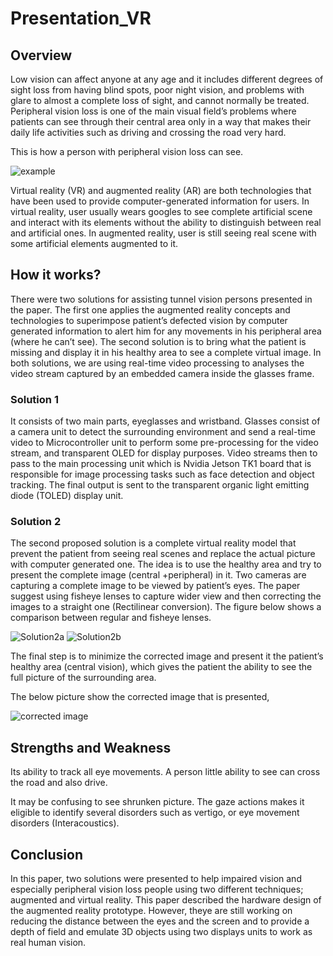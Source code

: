 # Presentation_VR

## Overview
Low vision can affect anyone at any age and it includes different degrees of sight loss from having blind spots, poor night vision, and problems with glare to almost a complete 
loss of sight, and cannot normally be treated. Peripheral vision loss is one of the main visual field’s problems where patients can see through their central area only in a way
that makes their daily life activities such as driving and crossing the road very hard. 

This is how a person with peripheral vision loss can see.

![example](https://user-images.githubusercontent.com/55362861/92481480-07750580-f1ac-11ea-9dfa-f3a86e25a516.PNG)

Virtual reality (VR) and augmented reality (AR) are both technologies that have been used to provide computer-generated information for users. In virtual reality, user usually 
wears googles to see complete artificial scene and interact with its elements without the ability to distinguish between real and artificial ones. In augmented reality, user is 
still seeing real scene with some artificial elements augmented to it.

## How it works?
There were two solutions for assisting tunnel vision persons presented in the paper. The first one applies the augmented reality concepts and technologies to superimpose patient’s
defected vision by computer generated information to alert him for any movements in his peripheral area (where he can’t see). 
The second solution is to bring what the patient is missing and display it in his healthy area to see a complete virtual image. In both solutions, we are using real-time video
processing to analyses the video stream captured by an embedded camera inside the glasses frame.

### Solution 1
It consists of two main parts, eyeglasses and wristband. Glasses consist of a camera unit to detect the surrounding environment and send a real-time video to Microcontroller unit
to perform some pre-processing for the video stream, and transparent OLED for display purposes. Video streams then to pass to the main processing unit which is Nvidia Jetson TK1
board that is responsible for image processing tasks such as face detection and object tracking.  The final output is sent to the transparent organic light emitting diode (TOLED)
display unit.


### Solution 2
The second proposed solution is a complete virtual reality model that prevent the patient from seeing real scenes and replace the actual picture with computer generated one. The
idea is to use the healthy area and try to present the complete image (central +peripheral) in it. Two cameras are capturing a complete image to be viewed by patient’s eyes. The 
paper suggest using fisheye lenses to capture wider view and then correcting the images to a straight one (Rectilinear conversion). The figure below shows a comparison between
regular and fisheye lenses.

![Solution2a](https://user-images.githubusercontent.com/55362861/92490487-b61e4380-f1b6-11ea-926f-b28b1b023bd9.PNG)
![Solution2b](https://user-images.githubusercontent.com/55362861/92490488-b6b6da00-f1b6-11ea-8893-67f7a8ae22ef.PNG)

The final step is to minimize the corrected image and present it the patient’s healthy area (central vision), which gives the patient the ability to see the full picture of the 
surrounding area.

The below picture show the corrected image that is presented,

![corrected image](https://user-images.githubusercontent.com/55362861/92502912-1ec0ec80-f1c6-11ea-8d16-b5233e475775.PNG)


## Strengths and Weakness
 Its ability to track all eye movements.
 A person little ability to see can cross the road and also drive.

It may be confusing to see shrunken picture. 
The gaze actions makes it eligible to identify several disorders such as vertigo, or eye movement disorders (Interacoustics).
 
 ## Conclusion
 In this paper, two solutions were presented to help impaired vision and especially peripheral vision loss people using two different techniques; augmented and virtual reality.
 This paper described the hardware design of the augmented reality prototype. However, theye are still working on reducing the distance between the eyes and the screen and to
 provide a depth of field and emulate 3D objects using two displays units to work as real human vision.


